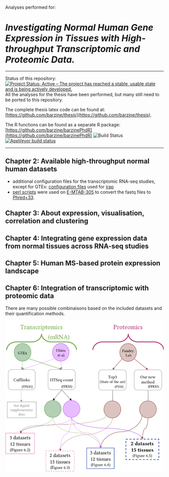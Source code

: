 Analyses performed for:

# _Investigating Normal Human Gene Expression in Tissues with High-throughput Transcriptomic and Proteomic Data._ 
_____

Status of this repository: [![Project Status: Active – The project has reached a stable, usable state and is being actively developed.](https://www.repostatus.org/badges/latest/active.svg)](https://www.repostatus.org/#active)
All the analyses for the thesis have been performed, but many still need to be ported to this repository.

The complete thesis latex code can be found at: [https://github.com/barzine/thesis](https://github.com/barzine/thesis).

The R functions can be found as a separate R package: [https://github.com/barzine/barzinePhdR](https://github.com/barzine/barzinePhdR) ![Build Status](https://travis-ci.com/barzine/barzinePhdR.svg?branch=master)[![AppVeyor build status](https://ci.appveyor.com/api/projects/status/github/barzine/barzinePhdR?branch=master&svg=true)](https://ci.appveyor.com/project/barzine/barzinePhdR)

______

## Chapter 2: Available high-throughput normal human datasets
 - additional configuration files for the transcriptomic RNA-seq studies, except for GTEx:
[configuration files](chapter2/irap-configuration-files) used for [irap](https://github.com/nunofonseca/irap/releases/tag/v1.0.6b)
 - [perl scripts](chapter2/perl-scripts) were used on [E-MTAB-305](https://www.ebi.ac.uk/arrayexpress/experiments/E-MTAB-305/) to convert the fastq files to [Phred+33](https://en.wikipedia.org/wiki/FASTQ_format#Encoding). 


## Chapter 3: About expression, visualisation, correlation and clustering

## Chapter 4: Integrating gene expression data from normal tissues across RNA-seq studies

## Chapter 5: Human MS-based protein expression landscape

## Chapter 6: Integration of transcriptomic with proteomic data

There are many possible combinaisons based on the included datasets and their quantification methods.

![Overview of the possible integration datasets](img/overviewDatasets.png "Overview of the possible integration datasets")

